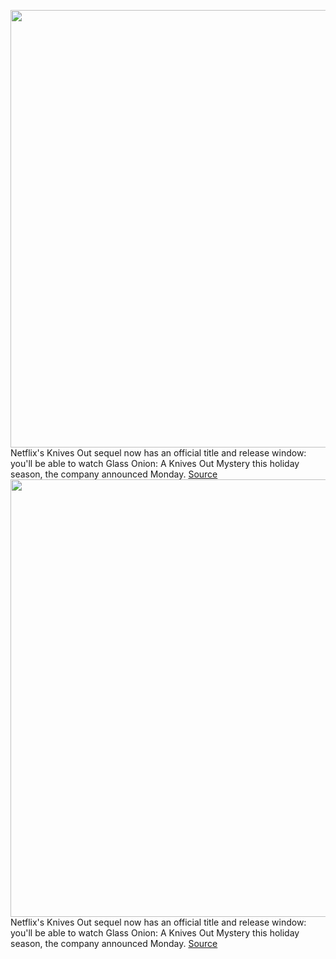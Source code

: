 <img src='https://cdn.vox-cdn.com/thumbor/fIb9X1LQTK1Mk_TVvnFQd5PSaOs=/0x0:1600x1067/1200x800/filters:focal(330x372:586x628)/cdn.vox-cdn.com/uploads/chorus_image/image/70971375/woods.0.jpeg' width='700px' /><br/>
Netflix's Knives Out sequel now has an official title and release window: you'll be able to watch Glass Onion: A Knives Out Mystery this holiday season, the company announced Monday.
<a href='https://www.theverge.com/2022/6/13/23165960/netflix-knives-out-sequel-title-glass-onion'> Source <a/><img src='https://cdn.vox-cdn.com/thumbor/fIb9X1LQTK1Mk_TVvnFQd5PSaOs=/0x0:1600x1067/1200x800/filters:focal(330x372:586x628)/cdn.vox-cdn.com/uploads/chorus_image/image/70971375/woods.0.jpeg' width='700px' /><br/>
Netflix's Knives Out sequel now has an official title and release window: you'll be able to watch Glass Onion: A Knives Out Mystery this holiday season, the company announced Monday.
<a href='https://www.theverge.com/2022/6/13/23165960/netflix-knives-out-sequel-title-glass-onion'> Source <a/>
